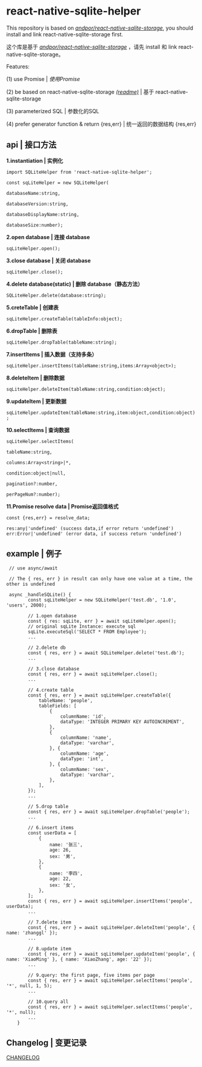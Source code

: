 # react-native-sqlite-helper

This repository is based on *[andpor/react-native-sqlite-storage](https://github.com/andpor/react-native-sqlite-storage)*, you should install and link react-native-sqlite-storage first.

这个库是基于 *[andpor/react-native-sqlite-storage](https://github.com/andpor/react-native-sqlite-storage)* ，请先 install 和 link react-native-sqlite-storage。

Features:

(1) use Promise | *使用Promise*

(2) be based on react-native-sqlite-storage *[(readme)](https://github.com/andpor/react-native-sqlite-storage)* | 基于 react-native-sqlite-storage

(3) parameterized SQL | 参数化的SQL

(4) prefer generator function & return {res,err} | 统一返回的数据结构 {res,err}


## api | 接口方法

**1.instantiation | 实例化**

`import SQLiteHelper from 'react-native-sqlite-helper';`

`const sqLiteHelper = new SQLiteHelper(`

`databaseName:string,`

`databaseVersion:string,`

`databaseDisplayName:string,`

`databaseSize:number);`

**2.open database | 连接 database**

`sqLiteHelper.open();`

**3.close database | 关闭 database**

`sqLiteHelper.close();`

**4.delete database(static) | 删除 database（静态方法）**

`SQLiteHelper.delete(database:string);`

**5.creteTable | 创建表**

`sqLiteHelper.createTable(tableInfo:object);`

**6.dropTable | 删除表**

`sqLiteHelper.dropTable(tableName:string);`

**7.insertItems | 插入数据（支持多条）**

`sqLiteHelper.insertItems(tableName:string,items:Array<object>);`

**8.deleteItem | 删除数据**

`sqLiteHelper.deleteItem(tableName:string,condition:object);`

**9.updateItem | 更新数据**

`sqLiteHelper.updateItem(tableName:string,item:object,condition:object);`

**10.selectItems | 查询数据**

`sqLiteHelper.selectItems(`

`tableName:string,`

`columns:Array<string>|*,`

`condition:object|null,`

`pagination?:number,`

`perPageNum?:number);`

**11.Promise resolve data | Promise返回值格式**

`const {res,err} = resolve_data;`

`res:any|'undefined' (success data,if error return 'undefined')`
`err:Error|'undefined' (error data, if success return 'undefined')`

## example | 例子

```
 // use async/await

 // The { res, err } in result can only have one value at a time, the other is undefined

 async _handleSQLite() {
        const sqLiteHelper = new SQLiteHelper('test.db', '1.0', 'users', 2000);

        // 1.open database
        const { res: sqLite, err } = await sqLiteHelper.open();
        // original sqLite Instance: execute sql
        sqLite.executeSql('SELECT * FROM Employee');
        ...

        // 2.delete db
        const { res, err } = await SQLiteHelper.delete('test.db');
        ...

        // 3.close database
        const { res, err } = await sqLiteHelper.close();
        ...

        // 4.create table
        const { res, err } = await sqLiteHelper.createTable({
            tableName: 'people',
            tableFields: [
                {
                    columnName: 'id',
                    dataType: 'INTEGER PRIMARY KEY AUTOINCREMENT',
                },
                {
                    columnName: 'name',
                    dataType: 'varchar',
                }, {
                    columnName: 'age',
                    dataType: 'int',
                }, {
                    columnName: 'sex',
                    dataType: 'varchar',
                },
            ],
        });
        ...

        // 5.drop table
        const { res, err } = await sqLiteHelper.dropTable('people');
        ...

        // 6.insert items
        const userData = [
            {
                name: '张三',
                age: 26,
                sex: '男',
            },
            {
                name: '李四',
                age: 22,
                sex: '女',
            },
        ];
        const { res, err } = await sqLiteHelper.insertItems('people', userData);
        ...

        // 7.delete item
        const { res, err } = await sqLiteHelper.deleteItem('people', { name: 'zhanggl' });
        ...

        // 8.update item
        const { res, err } = await sqLiteHelper.updateItem('people', { name: 'XiaoMing' }, { name: 'XiaoZhang', age: '22' });
        ...

        // 9.query: the first page, five items per page
        const { res, err } = await sqLiteHelper.selectItems('people', '*', null, 1, 5);
        ...

        // 10.query all
        const { res, err } = await sqLiteHelper.selectItems('people', '*', null);
        ...
    }
```

## Changelog | 变更记录

[CHANGELOG](./CHANGELOG.md)